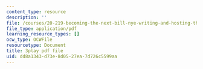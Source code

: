 ```yaml
---
content_type: resource
description: ''
file: /courses/20-219-becoming-the-next-bill-nye-writing-and-hosting-the-educational-show-january-iap-2015/dd8a1343d73e8d0527ea7d726c5599aa_bxyqAe8Fd68.pdf
file_type: application/pdf
learning_resource_types: []
ocw_type: OCWFile
resourcetype: Document
title: 3play pdf file
uid: dd8a1343-d73e-8d05-27ea-7d726c5599aa
---
```

